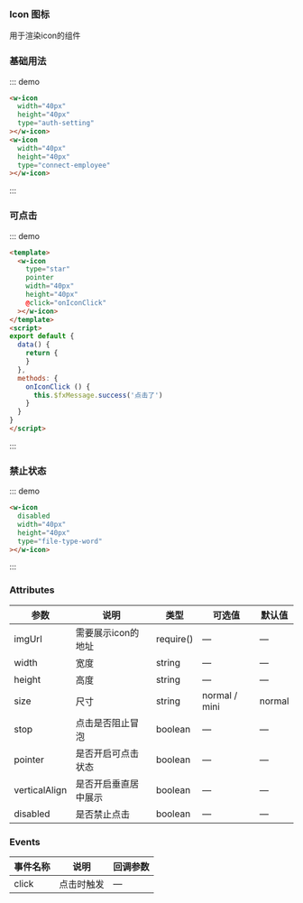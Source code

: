 ### Icon 图标
用于渲染icon的组件

### 基础用法

::: demo
```html
<w-icon
  width="40px"
  height="40px"
  type="auth-setting"
></w-icon>
<w-icon
  width="40px"
  height="40px"
  type="connect-employee"
></w-icon>
```
:::

### 可点击

::: demo
```html
<template>
  <w-icon
    type="star"
    pointer
    width="40px"
    height="40px"
    @click="onIconClick"
  ></w-icon>
</template>
<script>
export default {
  data() {
    return {
    }
  },
  methods: {
    onIconClick () {
      this.$fxMessage.success('点击了')
    }
  }
}
</script>
```
:::

### 禁止状态

::: demo
```html
<w-icon
  disabled
  width="40px"
  height="40px"
  type="file-type-word"
></w-icon>
```
:::

### Attributes
| 参数 | 说明 | 类型 | 可选值 | 默认值 |
|-----|-----|------|-------|------ |
| imgUrl | 需要展示icon的地址 | require() | — | — |
| width | 宽度 | string | — | — |
| height | 高度 | string | — | — |
| size | 尺寸 | string | normal / mini | normal |
| stop | 点击是否阻止冒泡 | boolean | — | — |
| pointer | 是否开启可点击状态 | boolean | — | — |
| verticalAlign | 是否开启垂直居中展示 | boolean | — | — |
| disabled | 是否禁止点击 | boolean | — | — |

### Events
| 事件名称 | 说明 | 回调参数 |
|--------|------|--------|
| click | 点击时触发 | — |
